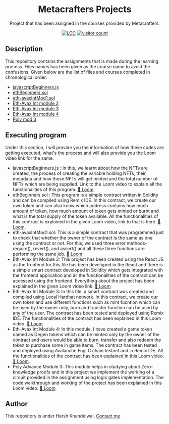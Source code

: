 <div align= "center">
<h1>Metacrafters Projects</h1>
Project that has been assigned in the courses provided by Metacrafters.
  
<a href="https://github.com/Harshh18/Metacrafters_project"><img src="https://sloc.xyz/github/Harshh18/Metacrafters_project" alt="LOC"/></a>
<a href="https://github.com/Harshh18/Metacrafters_project"><img src="https://visitor-badge.laobi.icu/badge?page_id=Harshh18.Metacrafters_project" alt="visitor count"/></a>
</div>

## Description
This repository contains the assignments that is made during the learning process. Files names has been given as the course name to avoid the confusions. Given below are the list of files and courses completed in chronological order:
* [javascriptBeginners.js](https://github.com/Harshh18/Metacrafters_project/blob/main/javascriptBeginners.js)
* [ethBeginners.sol](https://github.com/Harshh18/Metacrafters_project/blob/main/ethBeginners.sol)
* [eth-avaxIntMod1.sol](https://github.com/Harshh18/Metacrafters_project/blob/main/eth-avaxIntMod1.sol)
* [Eth-Avax Int module 2](https://github.com/Harshh18/Metacrafters_project/tree/main/Eth-avax%20mod%202)
* [Eth-Avax Int module 3](https://github.com/Harshh18/Metacrafters_project/tree/main/Eth-avax%20mod%203)
* [Eth-Avax Int module 4](https://github.com/Harshh18/Metacrafters_project/blob/main/Degen.sol)
* [Poly mod 3](https://github.com/Harshh18/Metacrafters_project/tree/main/Poly%20mod%203)
## Executing program
Under this section, I will provide you the information of how these codes are getting executed, what's the process and will also provide you the Loom video link for the same.
* javascriptBeginners.js : In this, we learnt about how the NFTs are created, the process of creating the variable holding NFTs, their metadata and how those NFTs will get minted and the total number of NFTs which are being supplied. Link to the Loom video to explain all the functionalities of this program. [🔗 Loom](https://www.loom.com/share/aa7d766610994c4ab031540ec9b57869?sid=95d64a66-aedc-4ba5-be96-792636b621c5)
* ethBeginners.sol : This program is a simple contract written in Solidity and can be compiled using Remix IDE. In this contract, we create our own token and can also know which address contains how much amount of token, how much amount of token gets minted or burnt and what is the total supply of the token available. All the functionalities of this contract is explained in the given Loom video, link to that is here. [🔗 Loom](https://www.loom.com/share/a14cc62a907547b78484e825a47c2211?sid=71e1e80a-9d48-4725-8ea3-451ae0b3c1a4).
* eth-avaxIntMod1.sol: This is a simple contract that was programmed just to check that whether the owner of the contract is the same as one using the contract or not. For this, we used three error methods- require(), revert(), and assert() and all these three functions are performing the same job. [🔗 Loom](https://www.loom.com/share/7963578397d94f53a9abcc42516fe84f?sid=fe6ab981-7801-4139-83ce-d97ef1aaa706)
* Eth-Avax Int Module 2: This project has been created using the React JS as the frontend for this file has been developed in the React and there is a simple smart contract developed in Solidity which gets integrated with the frontend application and all the functionalities of the contract can be accessed using the frontend. Everything about the project has been explained in the given Loom video link. [🔗 Loom](https://www.loom.com/share/6394a271c22c4e099d2a277b1fb78ec1?sid=4ca8f129-c6b7-4f95-a792-3b85efac823c)
* Eth-Avax Int Module 3: In this file, a smart contract was created and compiled using Local Hardhat network. In this contract, we create our own token and use different functions such as mint fucntion which can be used by the owner only, burn and transfer function can be used by any of the user. The contract has been tested and deployed using Remix IDE. The functionalities of the contract has been explained in this Loom video. [🔗 Loom](https://www.loom.com/share/caffd989cb684a30b372da2f987c99e5?sid=4b2ca029-46d9-4d15-93ba-85a27d4aa4f6)
* Eth-Avax Int Module 4: In this module, I have created a game token named as Degen tokens which can be minted only by the owner of the contract and users would be able to burn, transfer and also redeem the token to purchase some in game items. The contract has been tested and deployed using Avalanche Fugi C chain testnet and in Remix IDE. All the functionalities of the contract has been explained in this Loom video. [🔗 Loom](https://www.loom.com/share/f5ff5c75ce15468eb9a207207d9ea372?sid=e8e0eb5b-ad2b-4c38-89e5-8c7035cc3a26).
* Poly Advance Module 3: This module helps in studying about Zero-knowledge proofs and in this project we implement the working of a circuit provided in the assignment using logic gates implementation. The code walkthrough and working of the project has been explained in this Loom video. [🔗 Loom](https://www.loom.com/share/9ac06ca3215c4b23acea48be62da08e1?sid=b2dc1024-dc4a-4e97-8790-f51ef387d753)
## Author
This repository is under Harsh Khandelwal. [Contact me](mailto:harskhandelwal1805@gmail.com)
